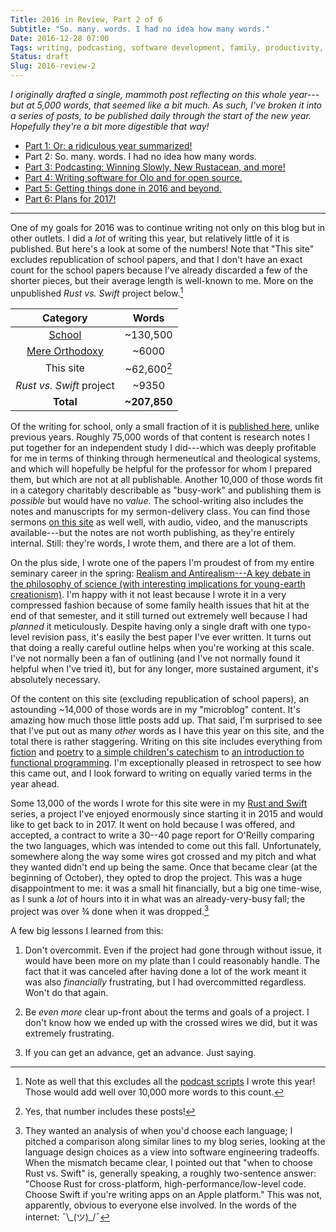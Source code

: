 ```yaml
---
Title: 2016 in Review, Part 2 of 6
Subtitle: "So. many. words. I had no idea how many words."
Date: 2016-12-28 07:00
Tags: writing, podcasting, software development, family, productivity, fitness
Status: draft
Slug: 2016-review-2
---
```


<i class='editorial'>I originally drafted a single, mammoth post reflecting on this whole year---but at 5,000 words, that seemed like a bit much. As such, I've broken it into a series of posts, to be published daily through the start of the new year. Hopefully they're a bit more digestible that way!</i>

- [Part 1: Or: a ridiculous year summarized!][part-1]
- Part 2: So. many. words. I had no idea how many words.
- [Part 3: Podcasting: Winning Slowly, New Rustacean, and more!][part-3]
- [Part 4: Writing software for Olo and for open source.][part-4]
- [Part 5: Getting things done in 2016 and beyond.][part-5]
- [Part 6: Plans for 2017!][part-6]

[part-1]: http://www.chriskrycho.com/2016/2016-review-1.html
[part-2]: http://www.chriskrycho.com/2016/2016-review-2.html
[part-3]: http://www.chriskrycho.com/2016/2016-review-3.html
[part-4]: http://www.chriskrycho.com/2016/2016-review-4.html
[part-5]: http://www.chriskrycho.com/2016/2016-review-5.html
[part-6]: http://www.chriskrycho.com/2017/2016-review-6.html

---

One of my goals for 2016 was to continue writing not only on this blog but in other outlets. I did a *lot* of writing this year, but relatively little of it is published. But here's a look at some of the numbers! Note that "This site" excludes republication of school papers, and that I don't have an exact count for the school papers because I've already discarded a few of the shorter pieces, but their average length is well-known to me. More on the unpublished _Rust vs. Swift_ project below.[^excluded]

[^excluded]: Note as well that this excludes all the [podcast scripts] I wrote this year! Those would add well over 10,000 more words to this count.

[podcast scripts]: https://github.com/chriskrycho/newrustacean.com/tree/589cd13225cde91f92bfca93f6679f2395d78886/docs

|         Category         |     Words     |
|:------------------------:|:-------------:|
|      [School][m-div]     |   ~130,500    |
|     [Mere Orthodoxy]     |    ~6000      |
|        This site         |   ~62,600[^#] |
| _Rust vs. Swift_ project |    ~9350      |
|         **Total**        | **~207,850**  |

[m-div]: http://www.chriskrycho.com/m-div/
[Mere Orthodoxy]: https://mereorthodoxy.com/author/chris-krycho/

[^#]: Yes, that number includes these posts!

Of the writing for school, only a small fraction of it is [published here][m-div], unlike previous years. Roughly 75,000 words of that content is research notes I put together for an independent study I did---which was deeply profitable for me in terms of thinking through hermeneutical and theological systems, and which will hopefully be helpful for the professor for whom I prepared them, but which are not at all publishable. Another 10,000 of those words fit in a category charitably describable as "busy-work" and publishing them is *possible* but would have no *value*. The school-writing also includes the notes and manuscripts for my sermon-delivery class. You can find those sermons [on this site][sermons] as well well, with audio, video, and the manuscripts available---but the notes are not worth publishing, as they're entirely internal. Still: they're words, I wrote them, and there are a lot of them.

[sermons]: http://www.chriskrycho.com/sermons/

On the plus side, I wrote one of the papers I'm proudest of from my entire seminary career in the spring: [Realism and Antirealism---A key debate in the philosophy of science (with interesting implications for young-earth creationism)][philosophy-paper]. I'm happy with it not least because I wrote it in a very compressed fashion because of some family health issues that hit at the end of that semester, and it still turned out extremely well because I had *planned* it meticulously. Despite having only a single draft with one typo-level revision pass, it's easily the best paper I've ever written. It turns out that doing a really careful outline helps when you're working at this scale. I've not normally been a fan of outlining (and I've not normally found it helpful when I've tried it), but for any longer, more sustained argument, it's absolutely necessary.

[philosophy-paper]: http://www.chriskrycho.com/2016/realism-and-antirealism.html

Of the content on this site (excluding republication of school papers), an astounding ~14,000 of those words are in my "microblog" content. It's amazing how much those little posts add up. That said, I'm surprised to see that I've put out as many *other* words as I have this year on this site, and the total there is rather staggering. Writing on this site includes everything from [fiction] and [poetry] to [a simple children's catechism] to [an introduction to functional programming]. I'm exceptionally pleased in retrospect to see how this came out, and I look forward to writing on equally varied terms in the year ahead.

[fiction]: http://www.chriskrycho.com/2016/ask.html "Ask: a short story"
[poetry]: http://www.chriskrycho.com/2016/to-paint-god-as-a-man.html "To paint God as a man: an Advent poem"
[a simple children's catechism]: http://www.chriskrycho.com/2016/a-simple-childrens-catechism.html
[an introduction to functional programming]: http://www.chriskrycho.com/2016/what-is-functional-programming.html

Some 13,000 of the words I wrote for this site were in my [Rust and Swift] series, a project I've enjoyed enormously since starting it in 2015 and would like to get back to in 2017. It went on hold because I was offered, and accepted, a contract to write a 30--40 page report for O'Reilly comparing the two languages, which was intended to come out this fall. Unfortunately, somewhere along the way some wires got crossed and my pitch and what they wanted didn't end up being the same. Once that became clear (at the beginning of October), they opted to drop the project. This was a huge disappointment to me: it was a small hit financially, but a big one time-wise, as I sunk a *lot* of hours into it in what was an already-very-busy fall; the project was over ¾ done when it was dropped.[^oreilly]

[Rust and Swift]: http://www.chriskrycho.com/rust-and-swift.html

[^oreilly]: They wanted an analysis of when you'd choose each language; I pitched a comparison along similar lines to my blog series, looking at the language design choices as a view into software engineering tradeoffs. When the mismatch became clear, I pointed out that "when to choose Rust vs. Swift" is, generally speaking, a roughly two-sentence answer: "Choose Rust for cross-platform, high-performance/low-level code. Choose Swift if you're writing apps on an Apple platform." This was not, apparently, obvious to everyone else involved. In the words of the internet: <span style="whitespace: nowrap">¯\\\_(ツ)_/¯</span>

A few big lessons I learned from this:

1. Don't overcommit. Even if the project had gone through without issue, it would have been more on my plate than I could reasonably handle. The fact that it was canceled after having done a lot of the work meant it was also *financially* frustrating, but I had overcommitted regardless. Won't do that again.

2. Be *even more* clear up-front about the terms and goals of a project. I don't know how we ended up with the crossed wires we did, but it was extremely frustrating.

3. If you can get an advance, get an advance. Just saying.
